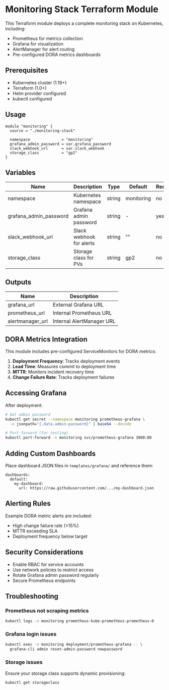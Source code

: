 # Monitoring Stack Terraform Module

This Terraform module deploys a complete monitoring stack on Kubernetes, including:
- Prometheus for metrics collection
- Grafana for visualization
- AlertManager for alert routing
- Pre-configured DORA metrics dashboards

## Prerequisites

- Kubernetes cluster (1.19+)
- Terraform (1.0+)
- Helm provider configured
- kubectl configured

## Usage

```hcl
module "monitoring" {
  source = "./monitoring-stack"
  
  namespace              = "monitoring"
  grafana_admin_password = var.grafana_password
  slack_webhook_url      = var.slack_webhook
  storage_class          = "gp2"
}
```

## Variables

| Name | Description | Type | Default | Required |
|------|-------------|------|---------|----------|
| namespace | Kubernetes namespace | string | monitoring | no |
| grafana_admin_password | Grafana admin password | string | - | yes |
| slack_webhook_url | Slack webhook for alerts | string | "" | no |
| storage_class | Storage class for PVs | string | gp2 | no |

## Outputs

| Name | Description |
|------|-------------|
| grafana_url | External Grafana URL |
| prometheus_url | Internal Prometheus URL |
| alertmanager_url | Internal AlertManager URL |

## DORA Metrics Integration

This module includes pre-configured ServiceMonitors for DORA metrics:

1. **Deployment Frequency**: Tracks deployment events
2. **Lead Time**: Measures commit to deployment time
3. **MTTR**: Monitors incident recovery time
4. **Change Failure Rate**: Tracks deployment failures

## Accessing Grafana

After deployment:

```bash
# Get admin password
kubectl get secret --namespace monitoring prometheus-grafana \
  -o jsonpath="{.data.admin-password}" | base64 --decode

# Port forward (for testing)
kubectl port-forward -n monitoring svc/prometheus-grafana 3000:80
```

## Adding Custom Dashboards

Place dashboard JSON files in `templates/grafana/` and reference them:

```hcl
dashboards:
  default:
    my-dashboard:
      url: https://raw.githubusercontent.com/.../my-dashboard.json
```

## Alerting Rules

Example DORA metric alerts are included:
- High change failure rate (>15%)
- MTTR exceeding SLA
- Deployment frequency below target

## Security Considerations

- Enable RBAC for service accounts
- Use network policies to restrict access
- Rotate Grafana admin password regularly
- Secure Prometheus endpoints

## Troubleshooting

### Prometheus not scraping metrics
```bash
kubectl logs -n monitoring prometheus-kube-prometheus-prometheus-0
```

### Grafana login issues
```bash
kubectl exec -n monitoring deployment/prometheus-grafana -- \
  grafana-cli admin reset-admin-password newpassword
```

### Storage issues
Ensure your storage class supports dynamic provisioning:
```bash
kubectl get storageclass
```